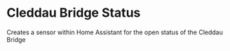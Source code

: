 # Cleddau Bridge Status
Creates a sensor within Home Assistant for the open status of the Cleddau Bridge

